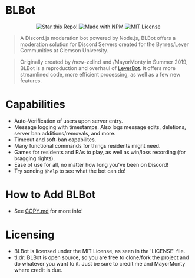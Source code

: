 # BLBot
<div align="center">
  <a href="https://github.com/new-zelind/LeverBot2">
    <img src="https://img.shields.io/github/stars/new-zelind/LeverBot2?label=Star%20This%20Repo%21&style=social" alt="Star this Repo!">
  </a>
  
  <a href="https://www.npmjs.com">
    <img src="https://img.shields.io/github/package-json/v/new-zelind/LeverBot2?label=Version" alt="Made with NPM">
  </a>
  
  <a href="https://github.com/new-zelind/LeverBot2/blob/master/LICENSE">
    <img src="https://img.shields.io/github/license/new-zelind/LeverBot2?label=License" alt="MIT License">
  </a>
</div>

> A Discord.js moderation bot powered by Node.js, BLBot offers a moderation solution for Discord Servers created for the Byrnes/Lever Communities at Clemson University.

> Originally created by /new-zelind and /MayorMonty in Summer 2019, BLBot is a reproduction and overhaul of [LeverBot](https://github.com/new-zelind/LeverBot). It offers more streamlined code, more efficient processing, as well as a few new features.

# Capabilities
- Auto-Verification of users upon server entry.
- Message logging with timestamps. Also logs message edits, deletions, server ban additions/removals, and more.
- Timeout and soft-ban capabilites.
- Many functional commands for things residents might need.
- Games for residents and RAs to play, as well as win/loss recording (for bragging rights).
- Ease of use for all, no matter how long you've been on Discord!
- Try sending `$help` to see what the bot can do!

# How to Add BLBot
- See [COPY.md](https://github.com/new-zelind/LeverBot2/blob/master/COPY.md) for more info!

# Licensing
- BLBot is licensed under the MIT License, as seen in the 'LICENSE' file.
- tl;dr: BLBot is open source, so you are free to clone/fork the project and do whatever you want to it. Just be sure to credit me and MayorMonty where credit is due.
